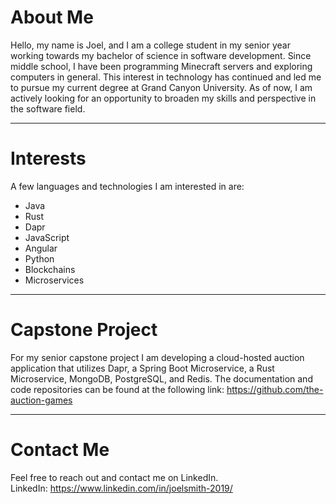 # About Me
Hello, my name is Joel, and I am a college student in my senior year working towards my bachelor of science in software development. Since middle school, I have been programming Minecraft servers and exploring computers in general. This interest in technology has continued and led me to pursue my current degree at Grand Canyon University. As of now, I am actively looking for an opportunity to broaden my skills and perspective in the software field.

***

# Interests
A few languages and technologies I am interested in are:
- Java
- Rust
- Dapr
- JavaScript
- Angular
- Python
- Blockchains
- Microservices

***

# Capstone Project
For my senior capstone project I am developing a cloud-hosted auction application that utilizes Dapr, a Spring Boot Microservice, a Rust Microservice, MongoDB, PostgreSQL, and Redis. The documentation and code repositories can be found at the following link: https://github.com/the-auction-games

***

# Contact Me
Feel free to reach out and contact me on LinkedIn.  
LinkedIn: https://www.linkedin.com/in/joelsmith-2019/
